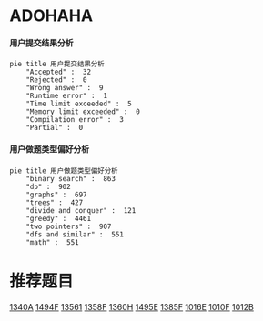 # ADOHAHA

<!-- tabs:start -->



#### **用户提交结果分析**

```mermaid
pie title 用户提交结果分析
    "Accepted" :  32
    "Rejected" :  0
    "Wrong answer" :  9
    "Runtime error" :  1
    "Time limit exceeded" :  5
    "Memory limit exceeded" :  0
    "Compilation error" :  3
    "Partial" :  0
```

#### **用户做题类型偏好分析**

```mermaid
pie title 用户做题类型偏好分析
    "binary search" :  863
    "dp" :  902
    "graphs" :  697
    "trees" :  427
    "divide and conquer" :  121
    "greedy" :  4461
    "two pointers" :  907
    "dfs and similar" :  551
    "math" :  551
```



<!-- tabs:end -->
# 推荐题目
[1340A](https://codeforces.com/contest/1340/problem/A)
[1494F](https://codeforces.com/contest/1494/problem/F)
[13561](https://codeforces.com/contest/1356/problem/1)
[1358F](https://codeforces.com/contest/1358/problem/F)
[1360H](https://codeforces.com/contest/1360/problem/H)
[1495E](https://codeforces.com/contest/1495/problem/E)
[1385F](https://codeforces.com/contest/1385/problem/F)
[1016E](https://codeforces.com/contest/1016/problem/E)
[1010F](https://codeforces.com/contest/1010/problem/F)
[1012B](https://codeforces.com/contest/1012/problem/B)
